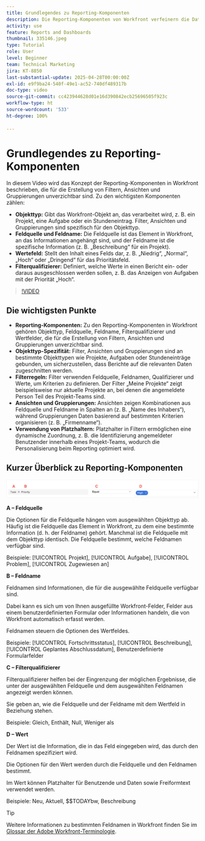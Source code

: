 ```yaml
---
title: Grundlegendes zu Reporting-Komponenten
description: Die Reporting-Komponenten von Workfront verfeinern die Datenvisualisierung mit objektbasierten Filtern, dynamischen Ansichten, strukturierten Gruppierungen und Platzhalterfunktionen für maßgeschneiderte Erkenntnisse.
activity: use
feature: Reports and Dashboards
thumbnail: 335146.jpeg
type: Tutorial
role: User
level: Beginner
team: Technical Marketing
jira: KT-8850
last-substantial-update: 2025-04-28T00:00:00Z
exl-id: e9f9ba24-540f-49e1-ac52-740df489317b
doc-type: video
source-git-commit: cc423944628d01e16d390842ecb25696505f923c
workflow-type: ht
source-wordcount: '533'
ht-degree: 100%

---
```


# Grundlegendes zu Reporting-Komponenten

In diesem Video wird das Konzept der Reporting-Komponenten in Workfront beschrieben, die für die Erstellung von Filtern, Ansichten und Gruppierungen unverzichtbar sind. Zu den wichtigsten Komponenten zählen:

* **Objekttyp:** Gibt das Workfront-Objekt an, das verarbeitet wird, z. B. ein Projekt, eine Aufgabe oder ein Stundeneintrag. Filter, Ansichten und Gruppierungen sind spezifisch für den Objekttyp.
* **Feldquelle und Feldname:** Die Feldquelle ist das Element in Workfront, an das Informationen angehängt sind, und der Feldname ist die spezifische Information (z. B. „Beschreibung“ für ein Projekt). 
* **Wertefeld:** Stellt den Inhalt eines Felds dar, z. B. „Niedrig“, „Normal“, „Hoch“ oder „Dringend“ für das Prioritätsfeld. 
* **Filterqualifizierer:** Definiert, welche Werte in einen Bericht ein- oder daraus ausgeschlossen werden sollen, z. B. das Anzeigen von Aufgaben mit der Priorität „Hoch“.


>[!VIDEO](https://video.tv.adobe.com/v/335146/?quality=12&learn=on&enablevpops=0)

## Die wichtigsten Punkte

* **Reporting-Komponenten:** Zu den Reporting-Komponenten in Workfront gehören Objekttyp, Feldquelle, Feldname, Filterqualifizierer und Wertfelder, die für die Erstellung von Filtern, Ansichten und Gruppierungen unverzichtbar sind. 
* **Objekttyp-Spezifität:** Filter, Ansichten und Gruppierungen sind an bestimmte Objekttypen wie Projekte, Aufgaben oder Stundeneinträge gebunden, um sicherzustellen, dass Berichte auf die relevanten Daten zugeschnitten werden.
* **Filterregeln:** Filter verwenden Feldquelle, Feldnamen, Qualifizierer und Werte, um Kriterien zu definieren. Der Filter „Meine Projekte“ zeigt beispielsweise nur aktuelle Projekte an, bei denen die angemeldete Person Teil des Projekt-Teams sind.
* **Ansichten und Gruppierungen:** Ansichten zeigen Kombinationen aus Feldquelle und Feldname in Spalten an (z. B. „Name des Inhabers“), während Gruppierungen Daten basierend auf bestimmten Kriterien organisieren (z. B. „Firmenname“).
* **Verwendung von Platzhaltern:** Platzhalter in Filtern ermöglichen eine dynamische Zuordnung, z. B. die Identifizierung angemeldeter Benutzender innerhalb eines Projekt-Teams, wodurch die Personalisierung beim Reporting optimiert wird. 

## Kurzer Überblick zu Reporting-Komponenten

![Ein Screenshot des Bildschirms zum Erstellen eines Filters](assets/reporting-components-1.png)

**A – Feldquelle**

Die Optionen für die Feldquelle hängen vom ausgewählten Objekttyp ab. Häufig ist die Feldquelle das Element in Workfront, zu dem eine bestimmte Information (d. h. der Feldname) gehört. Manchmal ist die Feldquelle mit dem Objekttyp identisch.
Die Feldquelle bestimmt, welche Feldnamen verfügbar sind.

Beispiele: [!UICONTROL Projekt], [!UICONTROL Aufgabe], [!UICONTROL Problem], [!UICONTROL Zugewiesen an]

**B – Feldname**

Feldnamen sind Informationen, die für die ausgewählte Feldquelle verfügbar sind.

Dabei kann es sich um von Ihnen ausgefüllte Workfront-Felder, Felder aus einem benutzerdefinierten Formular oder Informationen handeln, die von Workfront automatisch erfasst werden.

Feldnamen steuern die Optionen des Wertfeldes.

Beispiele: [!UICONTROL Fortschrittsstatus], [!UICONTROL Beschreibung], [!UICONTROL Geplantes Abschlussdatum], Benutzerdefinierte Formularfelder

**C – Filterqualifizierer**

Filterqualifizierer helfen bei der Eingrenzung der möglichen Ergebnisse, die unter der ausgewählten Feldquelle und dem ausgewählten Feldnamen angezeigt werden können.

Sie geben an, wie die Feldquelle und der Feldname mit dem Wertfeld in Beziehung stehen.

Beispiele: Gleich, Enthält, Null, Weniger als

**D – Wert**

Der Wert ist die Information, die in das Feld eingegeben wird, das durch den Feldnamen spezifiziert wird.

Die Optionen für den Wert werden durch die Feldquelle und den Feldnamen bestimmt.

Im Wert können Platzhalter für Benutzende und Daten sowie Freiformtext verwendet werden.

Beispiele: Neu, Aktuell, $$TODAYbw, Beschreibung

>[!TIP]
>
>Weitere Informationen zu bestimmten Feldnamen in Workfront finden Sie im [Glossar der Adobe Workfront-Terminologie](https://experienceleague.adobe.com/docs/workfront/using/basics/workfront-terminology-glossary.html?lang=de).

